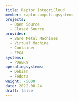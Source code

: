 ```yaml
---
title: Raptor IntegriCloud
member: raptorcomputingsystems
projects:
  - Open Source
  - Closed Source
provides:
  - Bare Metal Machines
  - Virtual Machine
  - Container
  - FPGA
systems:
  - POWER9
operatingsystems:
  - Debian
  - Fedora
weight: -5000
date: 2022-08-24
draft: false
---
```

